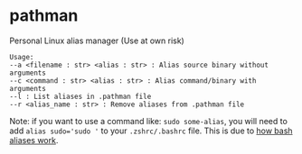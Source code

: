 # pathman
Personal Linux alias manager (Use at own risk)

```
Usage:
--a <filename : str> <alias : str> : Alias source binary without arguments
--c <command : str> <alias : str> : Alias command/binary with arguments
--l : List aliases in .pathman file
--r <alias_name : str> : Remove aliases from .pathman file
```

Note: if you want to use a command like: `sudo some-alias`, you will need to add 
`alias sudo='sudo '` to your `.zshrc/.bashrc` file. This is due to 
[how bash aliases work](https://www.gnu.org/savannah-checkouts/gnu/bash/manual/bash.html#Aliases).
